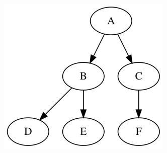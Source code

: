
![graph215d6897-7616-4831-a1e7-57ecf8dc2e32](data/test2/graph215d6897-7616-4831-a1e7-57ecf8dc2e32.svg)
